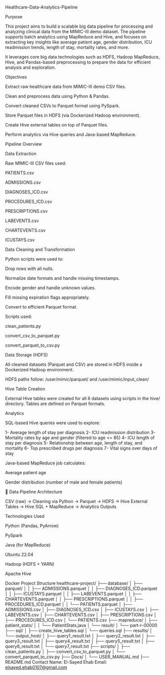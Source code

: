 Healthcare-Data-Analytics-Pipeline

Purpose

This project aims to build a scalable big data pipeline for processing and analyzing clinical data from the MIMIC-III demo dataset. The pipeline supports batch analytics using MapReduce and Hive, and focuses on extracting key insights like average patient age, gender distribution, ICU readmission trends, length of stay, mortality rates, and more.

It leverages core big data technologies such as HDFS, Hadoop MapReduce, Hive, and Pandas-based preprocessing to prepare the data for efficient analysis and exploration.

Objectives

Extract raw healthcare data from MIMIC-III demo CSV files.

Clean and preprocess data using Python & Pandas.

Convert cleaned CSVs to Parquet format using PySpark.

Store Parquet files in HDFS (via Dockerized Hadoop environment).

Create Hive external tables on top of Parquet files.

Perform analytics via Hive queries and Java-based MapReduce.

Pipeline Overview

Data Extraction

Raw MIMIC-III CSV files used:

PATIENTS.csv

ADMISSIONS.csv

DIAGNOSES_ICD.csv

PROCEDURES_ICD.csv

PRESCRIPTIONS.csv

LABEVENTS.csv

CHARTEVENTS.csv

ICUSTAYS.csv

Data Cleaning and Transformation

Python scripts were used to:

Drop rows with all nulls.

Normalize date formats and handle missing timestamps.

Encode gender and handle unknown values.

Fill missing expiration flags appropriately.

Convert to efficient Parquet format.

Scripts used:

clean_patients.py

convert_csv_to_parquet.py

convert_parquet_to_csv.py

Data Storage (HDFS)

All cleaned datasets (Parquet and CSV) are stored in HDFS inside a Dockerized Hadoop environment.

HDFS paths follow: /user/mimic/parquet/ and /user/mimic/input_clean/

Hive Table Creation

External Hive tables were created for all 8 datasets using scripts in the hive/ directory. Tables are defined on Parquet formats.

Analytics

SQL-based Hive queries were used to explore:

1- Average length of stay per diagnosis
2- ICU readmission distribution
3- Mortality rates by age and gender (filtered to age <= 85)
4- ICU length of stay per diagnosis
5- Relationship between age, length of stay, and mortality 
6- Top prescribed drugs per diagnosis
7- Vital signs over days of stay

Java-based MapReduce job calculates:

Average patient age

Gender distribution (number of male and female patients)

📌 Data Pipeline Architecture

CSV (raw) → Cleaning via Python → Parquet → HDFS → Hive External Tables → Hive SQL + MapReduce → Analytics Outputs

Technologies Used

Python (Pandas, PyArrow)

PySpark

Java (for MapReduce)

Ubuntu 22.04

Hadoop (HDFS + YARN)

Apache Hive

Docker
Project Structure
healthcare-project/
├── database/
│   ├── parquet/
│   │   ├── ADMISSIONS.parquet
│   │   ├── DIAGNOSES_ICD.parquet
│   │   ├── ICUSTAYS.parquet
│   │   ├── LABEVENTS.parquet
│   │   ├── CHARTEVENTS.parquet
│   │   ├── PRESCRIPTIONS.parquet
│   │   ├── PROCEDURES_ICD.parquet
│   │   └── PATIENTS.parquet
│   ├── ADMISSIONS.csv
│   ├── DIAGNOSES_ICD.csv
│   ├── ICUSTAYS.csv
│   ├── LABEVENTS.csv
│   ├── CHARTEVENTS.csv
│   ├── PRESCRIPTIONS.csv
│   ├── PROCEDURES_ICD.csv
│   └── PATIENTS.csv
├── mapreduce/
│   ├── patient_stats/
│   │   └── PatientStats.java
│   └── result/
│       └── part-r-00000
├── sql/
│   ├── create_hive_tables.sql
│   └── queries.sql
├── results/
│   └── output_host/
│       ├── query1_result.txt
│       ├── query2_result.txt
│       ├── query3_result.txt
│       ├── query4_result.txt
│       ├── query5_result.txt
│       ├── query6_result.txt
│       └── query7_result.txt
├── scripts/
│   ├── clean_patients.py
│   ├── convert_csv_to_parquet.py
│   └── convert_parquet_to_csv.py
├── Docs/
│   └── USER_MANUAL.md
├── README.md
Contact
Name: El-Sayed Ehab
Email: elsayed.ehab0107@gmail.com
